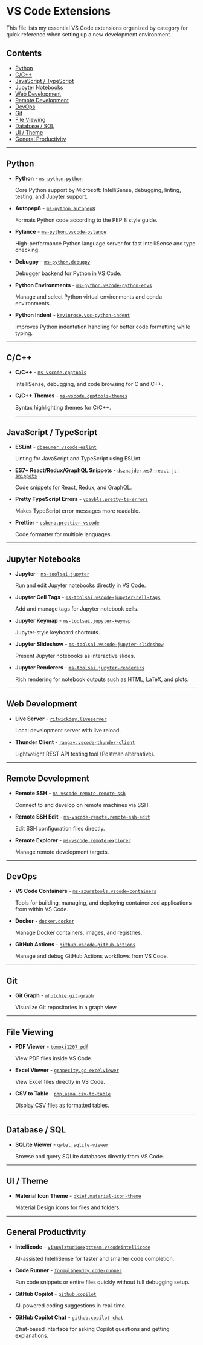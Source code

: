 # VS Code Extensions

This file lists my essential VS Code extensions organized by category for quick reference when setting up a new development environment.

## Contents

- [Python](#python)
- [C/C++](#cc)
- [JavaScript / TypeScript](#javascript--typescript)
- [Jupyter Notebooks](#jupyter-notebooks)
- [Web Development](#web-development)
- [Remote Development](#remote-development)
- [DevOps](#devops)
- [Git](#git)
- [File Viewing](#file-viewing)
- [Database / SQL](#database--sql)
- [UI / Theme](#ui--theme)
- [General Productivity](#general-productivity)

---

## Python

- **Python** - [`ms-python.python`](https://marketplace.visualstudio.com/items?itemName=ms-python.python)

  Core Python support by Microsoft: IntelliSense, debugging, linting, testing, and Jupyter support.

- **Autopep8** - [`ms-python.autopep8`](https://marketplace.visualstudio.com/items?itemName=ms-python.autopep8)

  Formats Python code according to the PEP 8 style guide.

- **Pylance** - [`ms-python.vscode-pylance`](https://marketplace.visualstudio.com/items?itemName=ms-python.vscode-pylance)

  High-performance Python language server for fast IntelliSense and type checking.

- **Debugpy** - [`ms-python.debugpy`](https://marketplace.visualstudio.com/items?itemName=ms-python.debugpy)

  Debugger backend for Python in VS Code.

- **Python Environments** - [`ms-python.vscode-python-envs`](https://marketplace.visualstudio.com/items?itemName=ms-python.vscode-python-envs)

  Manage and select Python virtual environments and conda environments.

- **Python Indent** - [`kevinrose.vsc-python-indent`](https://marketplace.visualstudio.com/items?itemName=KevinRose.vsc-python-indent)

  Improves Python indentation handling for better code formatting while typing.

---

## C/C++

- **C/C++** - [`ms-vscode.cpptools`](https://marketplace.visualstudio.com/items?itemName=ms-vscode.cpptools)

  IntelliSense, debugging, and code browsing for C and C++.

- **C/C++ Themes** - [`ms-vscode.cpptools-themes`](https://marketplace.visualstudio.com/items?itemName=ms-vscode.cpptools-themes)

  Syntax highlighting themes for C/C++.

  ***

## JavaScript / TypeScript

- **ESLint** - [`dbaeumer.vscode-eslint`](https://marketplace.visualstudio.com/items?itemName=dbaeumer.vscode-eslint)

  Linting for JavaScript and TypeScript using ESLint.

- **ES7+ React/Redux/GraphQL Snippets** - [`dsznajder.es7-react-js-snippets`](https://marketplace.visualstudio.com/items?itemName=dsznajder.es7-react-js-snippets)

  Code snippets for React, Redux, and GraphQL.

- **Pretty TypeScript Errors** - [`yoavbls.pretty-ts-errors`](https://marketplace.visualstudio.com/items?itemName=yoavbls.pretty-ts-errors)

  Makes TypeScript error messages more readable.

- **Prettier** - [`esbenp.prettier-vscode`](https://marketplace.visualstudio.com/items?itemName=esbenp.prettier-vscode)

  Code formatter for multiple languages.

---

## Jupyter Notebooks

- **Jupyter** - [`ms-toolsai.jupyter`](https://marketplace.visualstudio.com/items?itemName=ms-toolsai.jupyter)

  Run and edit Jupyter notebooks directly in VS Code.

- **Jupyter Cell Tags** - [`ms-toolsai.vscode-jupyter-cell-tags`](https://marketplace.visualstudio.com/items?itemName=ms-toolsai.vscode-jupyter-cell-tags)

  Add and manage tags for Jupyter notebook cells.

- **Jupyter Keymap** - [`ms-toolsai.jupyter-keymap`](https://marketplace.visualstudio.com/items?itemName=ms-toolsai.jupyter-keymap)

  Jupyter-style keyboard shortcuts.

- **Jupyter Slideshow** - [`ms-toolsai.vscode-jupyter-slideshow`](https://marketplace.visualstudio.com/items?itemName=ms-toolsai.vscode-jupyter-slideshow)

  Present Jupyter notebooks as interactive slides.

- **Jupyter Renderers** - [`ms-toolsai.jupyter-renderers`](https://marketplace.visualstudio.com/items?itemName=ms-toolsai.jupyter-renderers)

  Rich rendering for notebook outputs such as HTML, LaTeX, and plots.

---

## Web Development

- **Live Server** - [`ritwickdey.liveserver`](https://marketplace.visualstudio.com/items?itemName=ritwickdey.LiveServer)

  Local development server with live reload.

- **Thunder Client** - [`rangav.vscode-thunder-client`](https://marketplace.visualstudio.com/items?itemName=rangav.vscode-thunder-client)

  Lightweight REST API testing tool (Postman alternative).

---

## Remote Development

- **Remote SSH** - [`ms-vscode-remote.remote-ssh`](https://marketplace.visualstudio.com/items?itemName=ms-vscode-remote.remote-ssh)

  Connect to and develop on remote machines via SSH.

- **Remote SSH Edit** - [`ms-vscode-remote.remote-ssh-edit`](https://marketplace.visualstudio.com/items?itemName=ms-vscode-remote.remote-ssh-edit)

  Edit SSH configuration files directly.

- **Remote Explorer** - [`ms-vscode.remote-explorer`](https://marketplace.visualstudio.com/items?itemName=ms-vscode.remote-explorer)

  Manage remote development targets.

---

## DevOps

- **VS Code Containers** - [`ms-azuretools.vscode-containers`](https://marketplace.visualstudio.com/items?itemName=ms-azuretools.vscode-containers)

  Tools for building, managing, and deploying containerized applications from within VS Code.

- **Docker** - [`docker.docker`](https://marketplace.visualstudio.com/items?itemName=docker.docker)

  Manage Docker containers, images, and registries.

- **GitHub Actions** - [`github.vscode-github-actions`](https://marketplace.visualstudio.com/items?itemName=github.vscode-github-actions)

  Manage and debug GitHub Actions workflows from VS Code.

---

## Git

- **Git Graph** - [`mhutchie.git-graph`](https://marketplace.visualstudio.com/items?itemName=mhutchie.git-graph)

  Visualize Git repositories in a graph view.

---

## File Viewing

- **PDF Viewer** - [`tomoki1207.pdf`](https://marketplace.visualstudio.com/items?itemName=tomoki1207.pdf)

  View PDF files inside VS Code.

- **Excel Viewer** - [`grapecity.gc-excelviewer`](https://marketplace.visualstudio.com/items?itemName=GrapeCity.gc-excelviewer)

  View Excel files directly in VS Code.

- **CSV to Table** - [`phplasma.csv-to-table`](https://marketplace.visualstudio.com/items?itemName=phplasma.csv-to-table)

  Display CSV files as formatted tables.

---

## Database / SQL

- **SQLite Viewer** - [`qwtel.sqlite-viewer`](https://marketplace.visualstudio.com/items?itemName=qwtel.sqlite-viewer)

  Browse and query SQLite databases directly from VS Code.

---

## **UI / Theme**

- **Material Icon Theme** - [`pkief.material-icon-theme`](https://marketplace.visualstudio.com/items?itemName=PKief.material-icon-theme)

  Material Design icons for files and folders.

---

## General Productivity

- **Intellicode** - [`visualstudioexptteam.vscodeintellicode`](https://marketplace.visualstudio.com/items?itemName=VisualStudioExptTeam.vscodeintellicode)

  AI-assisted IntelliSense for faster and smarter code completion.

- **Code Runner** - [`formulahendry.code-runner`](https://marketplace.visualstudio.com/items?itemName=formulahendry.code-runner)

  Run code snippets or entire files quickly without full debugging setup.

- **GitHub Copilot** - [`github.copilot`](https://marketplace.visualstudio.com/items?itemName=GitHub.copilot)

  AI-powered coding suggestions in real-time.

- **GitHub Copilot Chat** - [`github.copilot-chat`](https://marketplace.visualstudio.com/items?itemName=GitHub.copilot-chat)

  Chat-based interface for asking Copilot questions and getting explanations.
